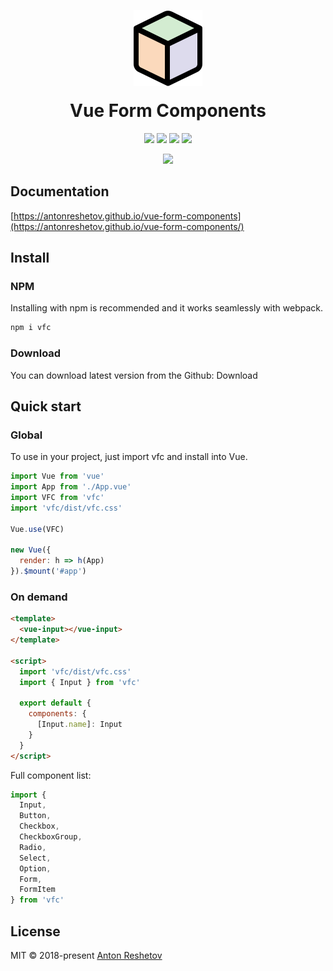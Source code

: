 <p align="center">
<img src="./example/assets/logo.svg" style="margin-bottom: -20px">
</p>
<h1 align="center">Vue Form Components</h1>
<p align="center">
<img src="https://img.shields.io/travis/antonreshetov/vue-form-components.svg">
<img src="https://img.shields.io/travis/antonreshetov/vue-form-components.svg">
<img src="https://img.shields.io/github/issues/antonreshetov/vue-form-components.svg">
<img src="https://img.shields.io/github/license/antonreshetov/vue-form-components.svg">
</p>
<p align="center">
<img src="https://img.shields.io/twitter/url/https/github.com/antonreshetov/vue-form-components.svg?style=social">
</p>

## Documentation

[https://antonreshetov.github.io/vue-form-components](https://antonreshetov.github.io/vue-form-components/)

## Install

### NPM

Installing with npm is recommended and it works seamlessly with webpack.

```js
npm i vfc
```

### Download

You can download latest version from the Github: Download

## Quick start

### Global

To use in your project, just import vfc and install into Vue.

```js
import Vue from 'vue'
import App from './App.vue'
import VFC from 'vfc'
import 'vfc/dist/vfc.css'

Vue.use(VFC)

new Vue({
  render: h => h(App)
}).$mount('#app')
```

### On demand

```html
<template>
  <vue-input></vue-input>
</template>

<script>
  import 'vfc/dist/vfc.css'
  import { Input } from 'vfc'

  export default {
    components: {
      [Input.name]: Input
    }
  }
</script>
```

Full component list:

```js
import {
  Input,
  Button,
  Checkbox,
  CheckboxGroup,
  Radio,
  Select,
  Option,
  Form,
  FormItem
} from 'vfc'
```

## License

MIT © 2018-present [Anton Reshetov](http://antonreshetov.com)
